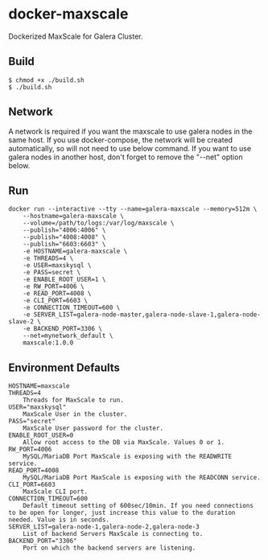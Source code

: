 # docker-maxscale
Dockerized MaxScale for Galera Cluster.

## Build

    $ chmod +x ./build.sh
    $ ./build.sh
    
## Network
A network is required if you want the maxscale to use galera nodes in the same host.
If you use docker-compose, the network will be created automatically, so will not need to use below command.
If you want to use galera nodes in another host, don't forget to remove the "--net" option below.
## Run

    docker run --interactive --tty --name=galera-maxscale --memory=512m \
        --hostname=galera-maxscale \
        --volume=/path/to/logs:/var/log/maxscale \
        --publish="4006:4006" \
        --publish="4008:4008" \
        --publish="6603:6603" \
        -e HOSTNAME=galera-maxscale \
        -e THREADS=4 \
        -e USER=maxskysql \
        -e PASS=secret \
        -e ENABLE_ROOT_USER=1 \
        -e RW_PORT=4006 \
        -e READ_PORT=4008 \
        -e CLI_PORT=6603 \
        -e CONNECTION_TIMEOUT=600 \
        -e SERVER_LIST=galera-node-master,galera-node-slave-1,galera-node-slave-2 \
        -e BACKEND_PORT=3306 \
        --net=mynetwork_default \
        maxscale:1.0.0

## Environment Defaults
    HOSTNAME=maxscale
    THREADS=4
        Threads for MaxScale to run.
    USER="maxskysql"
        MaxScale User in the cluster.
    PASS="secret"
        MaxScale User password for the cluster.
    ENABLE_ROOT_USER=0
        Allow root access to the DB via MaxScale. Values 0 or 1.
    RW_PORT=4006
        MySQL/MariaDB Port MaxScale is exposing with the READWRITE service.
    READ_PORT=4008
        MySQL/MariaDB Port MaxScale is exposing with the READCONN service.
    CLI_PORT=6603
        MaxScale CLI port.
    CONNECTION_TIMEOUT=600
        Default timeout setting of 600sec/10min. If you need connections to be open for longer, just increase this value to the duration needed. Value is in seconds.
    SERVER_LIST=galera-node-1,galera-node-2,galera-node-3
        List of backend Servers MaxScale is connecting to.
    BACKEND_PORT="3306"
        Port on which the backend servers are listening.
    
    
